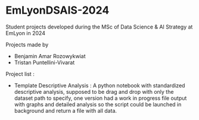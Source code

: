 # EmLyonDSAIS-2024
Student projects developed during the MSc of Data Science &amp; AI Strategy at EmLyon in 2024

Projects made by
- Benjamin Amar Rozowykwiat
- Tristan Puntellini-Vivarat


Project list :
- Template Descriptive Analysis :
  A python notebook with standardized descriptive analysis, supposed to be drag and drop with only the dataset path to specify, one version had a work in progress file output with graphs and detailed analysis so the script could be launched in background and return a file with all data.
